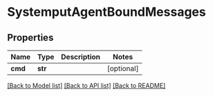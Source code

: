 # SystemputAgentBoundMessages

## Properties
Name | Type | Description | Notes
------------ | ------------- | ------------- | -------------
**cmd** | **str** |  | [optional] 

[[Back to Model list]](../README.md#documentation-for-models) [[Back to API list]](../README.md#documentation-for-api-endpoints) [[Back to README]](../README.md)


